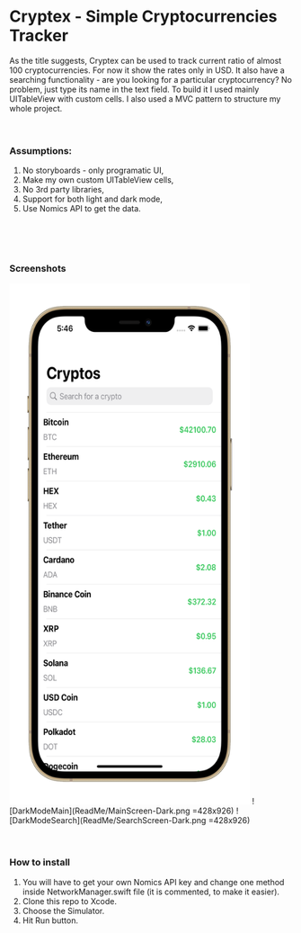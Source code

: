 # Cryptex - Simple Cryptocurrencies Tracker

As the title suggests, Cryptex can be used to track current ratio of almost 100 cryptocurrencies. For now it show the rates only in USD. It also have a searching functionality - are you looking for a particular cryptocurrency? No problem, just type its name in the text field. To build it I used mainly UITableView with custom cells. I also used a MVC pattern to structure my whole project.
<br>
<br>
<br>

### Assumptions:
1. No storyboards - only programatic UI,
2. Make my own custom UITableView cells,
3. No 3rd party libraries,
4. Support for both light and dark mode,
5. Use Nomics API to get the data.
<br>
<br>
<br>

### Screenshots
<img src="ReadMe/MainScreen-Light.png" width="428" height="926">
![DarkModeMain](ReadMe/MainScreen-Dark.png =428x926)
![DarkModeSearch](ReadMe/SearchScreen-Dark.png =428x926)

<br>
<br>
<br>

### How to install
1. You will have to get your own Nomics API key and change one method inside NetworkManager.swift file (it is commented, to make it easier).
2. Clone this repo to Xcode.
3. Choose the Simulator.
4. Hit Run button.
